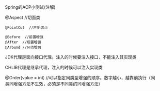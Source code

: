 Spring的AOP小测试(注解)

@Aspect //切面类

    @PointCut  //声明切点
    
    @Before  //前置增强
    @After  //后置增强
    @Around //环绕增强

JDK代理是面向接口代理。注入的时候要注入接口，不能注入其实现类

CHLIB代理是继承代理，注入的时候可以注入实现类

@Order(value = int) //可以指定同类型增强的顺序，数字越小，越靠前执行（同类同增强方法不生效，必须是不同类的同增强方法）
